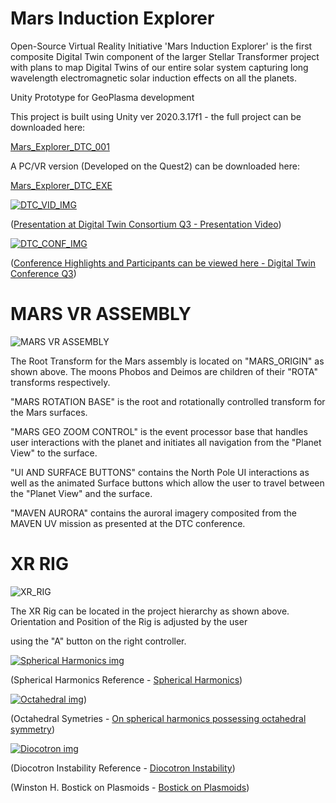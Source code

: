 # Mars Induction Explorer
Open-Source Virtual Reality Initiative 'Mars Induction Explorer' is the first composite Digital Twin component of the larger Stellar Transformer project with plans to map Digital Twins of our entire solar system capturing long wavelength electromagnetic solar induction effects on all the planets.

Unity Prototype for GeoPlasma development

This project is built using Unity ver 2020.3.17f1 - the full project can be downloaded here:

[Mars_Explorer_DTC_001](https://argos.vu/DTC_MARS/Mars_Explorer_DTC_OS_001.zip)

A PC/VR version (Developed on the Quest2) can be downloaded here:

[Mars_Explorer_DTC_EXE](https://argos.vu/DTC_MARS/Mars_Explorer_DTC_EXE.zip)

[![DTC_VID_IMG](https://argos.vu/wp-content/uploads/2021/10/DTC_VIDEOS.png)](https://youtu.be/fS4WjpeI61U)

([Presentation at Digital Twin Consortium Q3 - Presentation Video](https://youtu.be/fS4WjpeI61U))

[![DTC_CONF_IMG](https://argos.vu/wp-content/uploads/2021/10/DTC_SMALL.png)](https://www.digitaltwinconsortium.org/member-meeting-q3/index.htm)

([Conference Highlights and Participants can be viewed here - Digital Twin Conference Q3](https://www.digitaltwinconsortium.org/member-meeting-q3/index.htm))

# MARS VR ASSEMBLY

![MARS VR ASSEMBLY](https://argos.vu/wp-content/uploads/2021/10/XR2.png)

The Root Transform for the Mars assembly is located on "MARS_ORIGIN" as shown above. The moons Phobos and Deimos are children of their "ROTA" transforms respectively. 

"MARS ROTATION BASE" is the root and rotationally controlled transform for the Mars surfaces.

"MARS GEO ZOOM CONTROL" is the event processor base that handles user interactions with the planet and initiates all navigation from the "Planet View"
to the surface.

"UI AND SURFACE BUTTONS" contains the North Pole UI interactions as well as the animated Surface buttons which allow the user to travel between the "Planet View" and the surface.

"MAVEN AURORA" contains the auroral imagery composited from the MAVEN UV mission as presented at the DTC conference. 

# XR RIG

![XR_RIG](https://argos.vu/wp-content/uploads/2021/10/XR1.png)

The XR Rig can be located in the project hierarchy as shown above. Orientation and Position of the Rig is adjusted by the user

using the "A" button on the right controller.

[![Spherical Harmonics img](https://argos.vu/wp-content/uploads/2021/07/Pou-768x476-1.png)](https://argos.vu/wp-content/uploads/2021/10/Chapter4_multipole.pdf)

(Spherical Harmonics Reference - [Spherical Harmonics](https://argos.vu/wp-content/uploads/2021/10/Chapter4_multipole.pdf))

[![Octahedral img](https://argos.vu/wp-content/uploads/2021/10/Octahedral_2.png)](https://argos.vu/wp-content/uploads/2021/10/Octahedral_Harmonics.pdf))

(Octahedral Symetries - [On spherical harmonics possessing octahedral symmetry](https://argos.vu/wp-content/uploads/2021/10/Octahedral_Harmonics.pdf))

[![Diocotron img](https://argos.vu/wp-content/uploads/2021/10/3-Figure3-1.png)](https://www.plasma-universe.com/diocotron-instability/)

(Diocotron Instability Reference - [Diocotron Instability](https://www.plasma-universe.com/diocotron-instability/))

(Winston H. Bostick on Plasmoids - [Bostick on Plasmoids](https://becomingborealis.com/bostick-plasmoids/))
